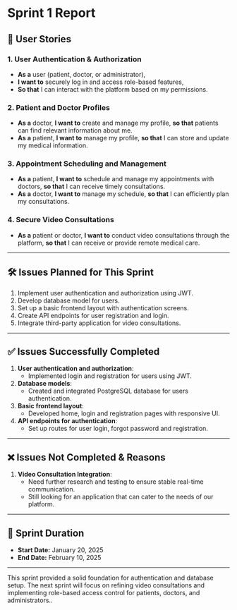 # Sprint 1 Report

## 📌 User Stories

### 1. User Authentication & Authorization
- **As a** user (patient, doctor, or administrator),  
- **I want to** securely log in and access role-based features,  
- **So that** I can interact with the platform based on my permissions.

### 2. Patient and Doctor Profiles
- **As a** doctor, **I want to** create and manage my profile, **so that** patients can find relevant information about me.
- **As a** patient, **I want to** manage my profile, **so that** I can store and update my medical information.

### 3. Appointment Scheduling and Management
- **As a** patient, **I want to** schedule and manage my appointments with doctors, **so that** I can receive timely consultations.
- **As a** doctor, **I want to** manage my schedule, **so that** I can efficiently plan my consultations.

### 4. Secure Video Consultations
- **As a** patient or doctor, **I want to** conduct video consultations through the platform, **so that** I can receive or provide remote medical care.

---

## 🛠️ Issues Planned for This Sprint
1. Implement user authentication and authorization using JWT.
2. Develop database model for users.
3. Set up a basic frontend layout with authentication screens.
4. Create API endpoints for user registration and login.
5. Integrate third-party application for video consultations.

---

## ✅ Issues Successfully Completed
1. **User authentication and authorization**:
   - Implemented login and registration for users using JWT.
2. **Database models**:
   - Created and integrated PostgreSQL database for users authentication.
3. **Basic frontend layout**:
   - Developed home, login and registration pages with responsive UI.
4. **API endpoints for authentication**:
   - Set up routes for user login, forgot password and registration.

---

## ❌ Issues Not Completed & Reasons
1. **Video Consultation Integration**:
   - Need further research and testing to ensure stable real-time communication.
   - Still looking for an application that can cater to the needs of our platform.
---

## 📅 Sprint Duration
- **Start Date:** January 20, 2025  
- **End Date:** February 10, 2025  

---

This sprint provided a solid foundation for authentication and database setup. The next sprint will focus on refining video consultations and implementing role-based access control for patients, doctors, and administrators..

